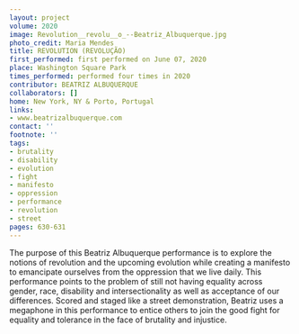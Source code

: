 ```yaml
---
layout: project
volume: 2020
image: Revolution__revolu__o_--Beatriz_Albuquerque.jpg
photo_credit: Maria Mendes
title: REVOLUTION (REVOLUÇÃO)
first_performed: first performed on June 07, 2020
place: Washington Square Park
times_performed: performed four times in 2020
contributor: BEATRIZ ALBUQUERQUE
collaborators: []
home: New York, NY & Porto, Portugal
links:
- www.beatrizalbuquerque.com
contact: ''
footnote: ''
tags:
- brutality
- disability
- evolution
- fight
- manifesto
- oppression
- performance
- revolution
- street
pages: 630-631
---
```



The purpose of this Beatriz Albuquerque performance is to explore the notions of revolution and the upcoming evolution while creating a manifesto to emancipate ourselves from the oppression that we live daily. This performance points to the problem of still not having equality across gender, race, disability and intersectionality as well as acceptance of our differences. Scored and staged like a street demonstration, Beatriz uses a megaphone in this performance to entice others to join the good fight for equality and tolerance in the face of brutality and injustice.
